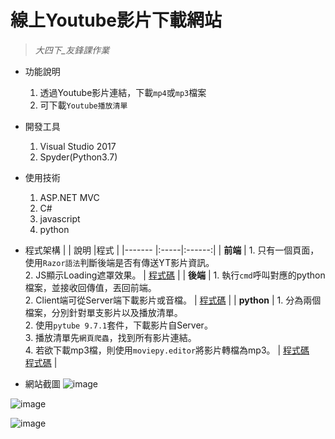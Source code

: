# 線上Youtube影片下載網站 
> _大四下_友鋒課作業_       


* 功能說明
  1. 透過Youtube影片連結，下載`mp4`或`mp3`檔案
  2. 可下載`Youtube播放清單`    

* 開發工具
  1. Visual Studio 2017
  2. Spyder(Python3.7)

* 使用技術
  1. ASP.NET MVC
  2. C#
  3. javascript
  4. python  
  
* 程式架構
  |        | 說明 |程式 |
  |------- |:-----|:------:|
  | **前端**   |  1. 只有一個頁面，使用`Razor語法`判斷後端是否有傳送YT影片資訊。</br>2. JS顯示Loading遮罩效果。  |  [程式碼](https://github.com/hank444tw/0506Work_MVC/blob/master/0506Work_MVC/Views/Home/NFU.cshtml) |
  | **後端**   |  1. 執行`cmd`呼叫對應的python檔案，並接收回傳值，丟回前端。</br>2. Client端可從Server端下載影片或音檔。  |  [程式碼](https://github.com/hank444tw/0506Work_MVC/blob/master/0506Work_MVC/Controllers/HomeController.cs) |
  | **python** |  1. 分為兩個檔案，分別針對單支影片以及播放清單。</br>2. 使用`pytube 9.7.1`套件，下載影片自Server。</br>3. 播放清單先`網頁爬蟲`，找到所有影片連結。</br>4. 若欲下載mp3檔，則使用`moviepy.editor`將影片轉檔為mp3。  |   [程式碼](https://github.com/hank444tw/0506Work_MVC/blob/master/0506Work_MVC/Python/0506Work.py) </br> [程式碼](https://github.com/hank444tw/0506Work_MVC/blob/master/0506Work_MVC/Python/0506Work_list.py) |     

* 網站截圖
![image](https://github.com/hank444tw/0517Work_MVC/blob/master/Demo1.JPG "首頁")   

![image](https://github.com/hank444tw/0517Work_MVC/blob/master/Demo2.jpg "mp4下載")    

![image](https://github.com/hank444tw/0517Work_MVC/blob/master/Demo3.jpg "mp3下載")
